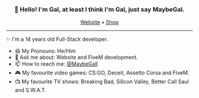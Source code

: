 
<h3 align="center">👋 Hello! I'm Gal, at least I think I'm Gal, just say MaybeGal.</h3>
<p align="center">
  <a href="https://maybegal.netlify.app/">Website</a> •
  <a href="https://galsohp.netlify.app/">Shop</a>
</p>

---
✨ I'm a 14 years old Full-Stack developer. 

- 😄 My Pronouns: He/Him 
- 💬 Ask me about: Website and FiveM development.
- 📫 How to reach me: [@MaybeGall](https://twitter.com/MaybeGall)
- 🎮 My favourite video games: CS:GO, Deceit, Assetto Corsa and FiveM.
- 📺 My favourite TV shows: Breaking Bad, Silicon Valley, Better Call Saul and S.W.A.T.
